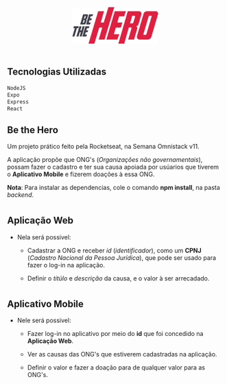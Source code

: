 <div style="width: 100%;text-align: center;margin: 50px 0;">
    <img src="./frontend/src/assets/logo.svg" width="200px">
</div>

## Tecnologias Utilizadas

    NodeJS
    Expo
    Express
    React

## Be the Hero
Um projeto prático feito pela Rocketseat, na Semana Omnistack v11.

A aplicação propõe que ONG's (*Organizações não governamentais*), possam fazer o cadastro e ter sua causa apoiada por usúarios que tiverem o **Aplicativo Mobile** e fizerem doações à essa ONG.

**Nota**: Para instalar as dependencias, cole o comando **npm install**, na pasta *backend*.
#
## Aplicação Web
* Nela será possivel:
    * Cadastrar a ONG e receber *id* (*identificador*), como um **CPNJ** (*Cadastro Nacional da Pessoa Jurídica*), que pode ser usado para fazer o log-in na aplicação.

    * Definir o *titúlo* e *descrição* da causa, e o valor à ser arrecadado.
#
 ## Aplicativo Mobile
* Nele será possivel:
    * Fazer log-in no aplicativo por meio do **id** que foi concedido na **Aplicação Web**.

    * Ver as causas das ONG's que estiverem cadastradas na aplicação.

    * Definir o valor e fazer a doação para de qualquer valor para as ONG's.
